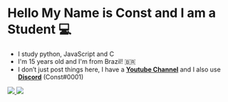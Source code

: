 # Hello My Name is Const and I am a Student 💻
- I study python, JavaScript and C
- I'm 15 years old and I'm from Brazil! 🇧🇷
- I don’t just post things here, I have a  __**[Youtube Channel](https://www.youtube.com/channel/UCz18xAahukeop39zlTdsTxg)**__ and I also use __**[Discord](https://github.com/constvk)**__ (Const#0001)

<a href="https://github.com/constvk"><img src="https://github-readme-stats.vercel.app/api?username=constvk"> <img src="https://github-readme-stats.vercel.app/api/top-langs/?username=constvk">

